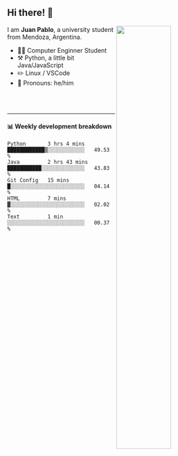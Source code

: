 ## Hi there! :wave:

[<img align="right" width="50%" src="https://github-readme-stats.vercel.app/api?username=juampi20&theme=dark&show_icons=true">](https://metrics.lecoq.io/juampi20?template=classic)

I am **Juan Pablo**, a university student from Mendoza, Argentina.

-   :man_student: Computer Enginner Student
-   :hammer_and_pick: Python, a little bit Java/JavaScript
-   :pencil2: Linux / VSCode
-   :man: Pronouns: he/him

<br/><br/>

---

#### :bar_chart: Weekly development breakdown

<!--START_SECTION:waka-->
```text
Python       3 hrs 4 mins    ████████████▒░░░░░░░░░░░░   49.53 % 
Java         2 hrs 43 mins   ███████████░░░░░░░░░░░░░░   43.83 % 
Git Config   15 mins         █░░░░░░░░░░░░░░░░░░░░░░░░   04.14 % 
HTML         7 mins          ▓░░░░░░░░░░░░░░░░░░░░░░░░   02.02 % 
Text         1 min           ░░░░░░░░░░░░░░░░░░░░░░░░░   00.37 % 
```
<!--END_SECTION:waka-->
